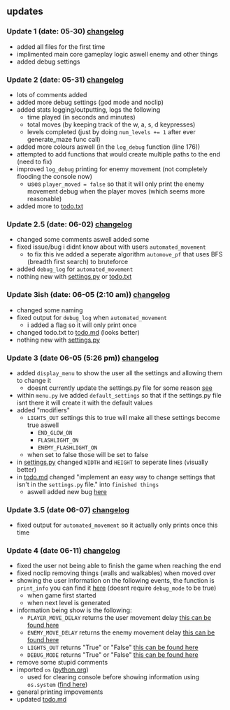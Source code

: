 ## updates

### Update 1 (date: 05-30) [changelog](https://github.com/countervolts/Culminating/commit/4d118febf46d2adf89fd9db028019ccb6e17dd55) 
  - added all files for the first time
  - implimented main core gameplay logic aswell enemy and other things
  - added debug settings

### Update 2 (date: 05-31) [changelog](https://github.com/countervolts/Culminating/commit/d879f4991ae27f6fcb8e69ae3b4436981a3f0db2)
  - lots of comments added
  - added more debug settings (god mode and noclip)
  - added stats logging/outputting, logs the following
      - time played (in seconds and minutes)
      - total moves (by keeping track of the w, a, s, d keypresses)
      - levels completed (just by doing  `num_levels += 1` after ever generate_maze func call)
  - added more colours aswell (in the `log_debug` function (line 176))
  - attempted to add functions that would create multiple paths to the end (need to fix)
  - improved `log_debug` printing for enemy movement (not completely flooding the console now)
      - uses `player_moved = false` so that it will only print the enemy movement debug when the player moves (which seems more reasonable)
  - added more to [todo.txt](https://github.com/countervolts/Culminating/blob/main/todo.txt)

### Update 2.5 (date: 06-02) [changelog](https://github.com/countervolts/Culminating/commit/3fddd9b9403ed398d1dd144a7845662fe924e2e2)
  - changed some comments aswell added some
  - fixed issue/bug i didnt know about with users `automated_movement`
      - to fix this ive added a seperate algorithm `automove_pf` that uses BFS (breadth first search) to bruteforce
  - added `debug_log` for `automated_movement`
  -  nothing new with [settings.py](https://github.com/countervolts/Culminating/blob/main/settings.py) or [todo.txt](https://github.com/countervolts/Culminating/blob/main/todo.txt)

### Update 3ish (date: 06-05 (2:10 am)) [changelog](https://github.com/countervolts/Culminating/commit/00da44a554b4ee5e22be93ada6632dffe99871c8)
  - changed some naming
  - fixed output for `debug_log` when `automated_movement`
     - i added a flag so it will only print once
  - changed todo.txt to [todo.md](https://github.com/countervolts/Culminating/blob/main/todo.md) (looks better)
  -  nothing new with [settings.py](https://github.com/countervolts/Culminating/blob/main/settings.py) 

### Update 3 (date 06-05 (5:26 pm)) [changelog](https://github.com/countervolts/Culminating/commit/f8171a510a5cc8e726e4a61cc4fd81f43cb9a41b)
  - added `display_menu` to show the user all the settings and allowing them to change it
    - doesnt currently update the settings.py file for some reason [see](https://github.com/countervolts/Culminating/blob/87a6406db63cf7b6840a37b9a05c35a907e27bf5/todo.md?plain=1#L32)
  - within `menu.py` ive added `default_settings` so that if the settings.py file isnt there it will create it with the default values
  - added "modifiers"
    - `LIGHTS_OUT` settings this to true will make all these settings become true aswell
      - `END_GLOW_ON`
      - `FLASHLIGHT_ON`
      - `ENEMY_FLASHLIGHT_ON`
    - when set to false those will be set to false
  - in [settings.py](https://github.com/countervolts/Culminating/blob/main/settings.py) changed `WIDTH` and `HEIGHT` to seperate lines (visually better)
  - in [todo.md](https://github.com/countervolts/Culminating/blob/main/todo.md) changed "implement an easy way to change settings that isn't in the `settings.py` file." into `finished things`
    - aswell added new bug [here](https://github.com/countervolts/Culminating/blob/87a6406db63cf7b6840a37b9a05c35a907e27bf5/todo.md?plain=1#L32)

### Update 3.5 (date 06-07) [changelog](https://github.com/countervolts/Culminating/commit/35275e1e019ffa08006783e6beb6c388c2aa9d59)
  - fixed output for `automated_movement` so it actually only prints once this time

### Update 4 (date 06-11) [changelog](https://github.com/countervolts/Culminating/commit/d86039434c243903df3766f411449b60234ef108)
  - fixed the user not being able to finish the game when reaching the end
  - fixed noclip removing things (walls and walkables) when moved over
  - showing the user information on the following events, the function is `print_info` you can find it [here](https://github.com/countervolts/Culminating/commit/d86039434c243903df3766f411449b60234ef108#diff-cc0ae3198bf596e4b93f96f7168c61db98f4b773af06509a829115ede915a079R268) (doesnt require `debug_mode` to be true)
      - when game first started
      - when next level is generated
  - information being show is the following:
      - `PLAYER_MOVE_DELAY` returns the user movement delay [this can be found here](https://github.com/countervolts/Culminating/blob/81c67d080846739f208c45f4c08506fd4702645a/settings.py#L8) 
      - `ENEMY_MOVE_DELAY` returns the enemy movement delay [this can be found here](https://github.com/countervolts/Culminating/blob/81c67d080846739f208c45f4c08506fd4702645a/settings.py#L9) 
      - `LIGHTS_OUT` returns "True" or "False" [this can be found here](https://github.com/countervolts/Culminating/blob/81c67d080846739f208c45f4c08506fd4702645a/settings.py#L12)
      - `DEBUG_MODE` returns "True" or "False" [this can be found here](https://github.com/countervolts/Culminating/blob/81c67d080846739f208c45f4c08506fd4702645a/settings.py#L44)
  - remove some stupid comments
  - imported `os` ([python.org](https://docs.python.org/3/library/os.html))
    - used for clearing console before showing information using `os.system` ([find here](https://docs.python.org/3/library/os.html#os.system))
  - general printing impovements
  - updated [todo.md](https://github.com/countervolts/Culminating/commit/ce910f495d9945659aae9cf2c378648b3eccd5d1)
